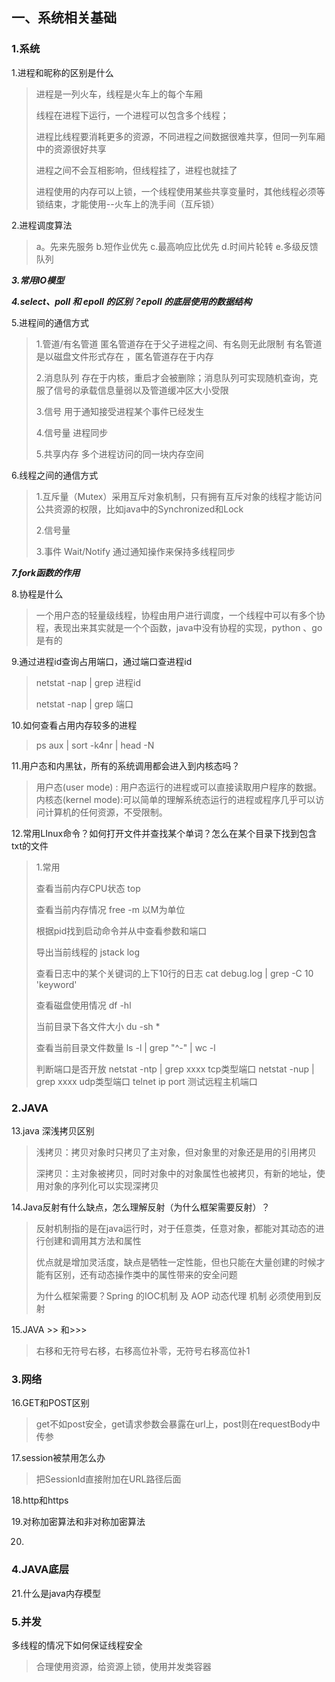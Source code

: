 ## 一、系统相关基础

### 1.系统

1.进程和昵称的区别是什么

> 进程是一列火车，线程是火车上的每个车厢
>
> 线程在进程下运行，一个进程可以包含多个线程；
>
> 进程比线程要消耗更多的资源，不同进程之间数据很难共享，但同一列车厢中的资源很好共享
>
> 进程之间不会互相影响，但线程挂了，进程也就挂了
>
> 进程使用的内存可以上锁，一个线程使用某些共享变量时，其他线程必须等锁结束，才能使用--火车上的洗手间（互斥锁）

2.进程调度算法

> a。先来先服务 	b.短作业优先		c.最高响应比优先		d.时间片轮转		e.多级反馈队列

***3.常用IO模型***

***4.select、poll 和 epoll 的区别？epoll 的底层使用的数据结构***

5.进程间的通信方式

> 1.管道/有名管道  匿名管道存在于父子进程之间、有名则无此限制  有名管道是以磁盘文件形式存在  ，匿名管道存在于内存
>
> 2.消息队列 存在于内核，重启才会被删除；消息队列可实现随机查询，克服了信号的承载信息量弱以及管道缓冲区大小受限
>
> 3.信号 用于通知接受进程某个事件已经发生
>
> 4.信号量   进程同步
>
> 5.共享内存 多个进程访问的同一块内存空间

6.线程之间的通信方式

> 1.互斥量（Mutex）采用互斥对象机制，只有拥有互斥对象的线程才能访问公共资源的权限，比如java中的Synchronized和Lock
>
> 2.信号量
>
> 3.事件 Wait/Notify 通过通知操作来保持多线程同步

***7.fork函数的作用***

8.协程是什么

> 一个用户态的轻量级线程，协程由用户进行调度，一个线程中可以有多个协程，表现出来其实就是一个个函数，java中没有协程的实现，python 、go是有的

9.通过进程id查询占用端口，通过端口查进程id

> netstat -nap | grep 进程id
>
> netstat -nap | grep 端口

10.如何查看占用内存较多的进程

> ps aux | sort -k4nr | head -N

11.用户态和内黑钛，所有的系统调用都会进入到内核态吗？

> 用户态(user mode) : 用户态运行的进程或可以直接读取用户程序的数据。
> 内核态(kernel mode):可以简单的理解系统态运行的进程或程序几乎可以访问计算机的任何资源，不受限制。

12.常用LInux命令？如何打开文件并查找某个单词？怎么在某个目录下找到包含txt的文件

> 1.常用
>
> 查看当前内存CPU状态 top
>
> 查看当前内存情况 free -m  以M为单位
>
> 根据pid找到启动命令并从中查看参数和端口
>
> 导出当前线程的 jstack log
>
> 查看日志中的某个关键词的上下10行的日志 cat debug.log | grep -C 10 'keyword'
>
> 查看磁盘使用情况  df -hl
>
> 当前目录下各文件大小 du -sh *
>
> 查看当前目录文件数量  ls -l | grep "^-" | wc -l
>
> 判断端口是否开放     netstat -ntp | grep xxxx  tcp类型端口    netstat -nup | grep xxxx  udp类型端口    telnet ip port  测试远程主机端口

### 2.JAVA

13.java 深浅拷贝区别

> 浅拷贝：拷贝对象时只拷贝了主对象，但对象里的对象还是用的引用拷贝
>
> 深拷贝：主对象被拷贝，同时对象中的对象属性也被拷贝，有新的地址，使用对象的序列化可以实现深拷贝

14.Java反射有什么缺点，怎么理解反射（为什么框架需要反射）？

> 反射机制指的是在java运行时，对于任意类，任意对象，都能对其动态的进行创建和调用其方法和属性
>
> 优点就是增加灵活度，缺点是牺牲一定性能，但也只能在大量创建的时候才能有区别，还有动态操作类中的属性带来的安全问题
>
> 为什么框架需要？Spring 的IOC机制 及 AOP 动态代理 机制 必须使用到反射

15.JAVA >> 和>>>  

> 右移和无符号右移，右移高位补零，无符号右移高位补1

### 3.网络

16.GET和POST区别

> get不如post安全，get请求参数会暴露在url上，post则在requestBody中传参

17.session被禁用怎么办

> 把SessionId直接附加在URL路径后面

18.http和https

19.对称加密算法和非对称加密算法

20.

### 4.JAVA底层

21.什么是java内存模型

> 

### 5.并发

多线程的情况下如何保证线程安全

> 合理使用资源，给资源上锁，使用并发类容器

